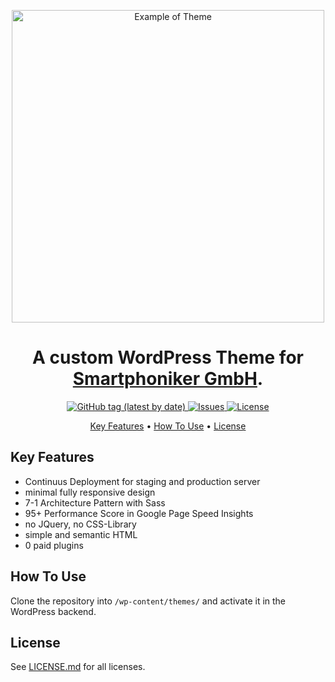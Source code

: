 <p align="center">
  <img src="https://github.com/TobiasPrt/smartphoniker_theme/blob/master/screenshot.jpg?raw=true" alt="Example of Theme" width="500">
<p>

<h1 align="center">
  A custom WordPress Theme for <a href="https://smartphoniker.de">Smartphoniker GmbH</a>.
</h1>

<p align="center">
  <a href="https://github.com/TobiasPrt/smartphoniker_theme/releases/">
    <img alt="GitHub tag (latest by date)" src="https://img.shields.io/github/v/tag/TobiasPrt/smartphoniker_theme?label=version">
  </a>
  <a href="https://github.com/TobiasPrt/smartphoniker_theme/issues/">
    <img src="https://img.shields.io/github/issues/TobiasPrt/smartphoniker_theme"
         alt="Issues">
  </a>
  <a href="https://github.com/TobiasPrt/smartphoniker_theme/LICENSE.md">
    <img src="https://img.shields.io/github/license/TobiasPrt/smartphoniker_theme"
         alt="License">
  </a>  
</p>

<p align="center">
  <a href="#key-features">Key Features</a> •
  <a href="#how-to-use">How To Use</a> •
  <a href="#license">License</a>
</p>

## Key Features

- Continuus Deployment for staging and production server
- minimal fully responsive design
- 7-1 Architecture Pattern with Sass
- 95+ Performance Score in Google Page Speed Insights
- no JQuery, no CSS-Library
- simple and semantic HTML
- 0 paid plugins

## How To Use

Clone the repository into `/wp-content/themes/` and activate it in the WordPress backend.

## License

See [LICENSE.md](https://github.com/TobiasPrt/smartphoniker_theme/blob/master/LICENSE.md) for all licenses.
